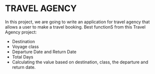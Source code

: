 # TRAVEL AGENCY
In this project, we are going to write an application for travel agency that allows a user to make a travel booking.
Best functionS from this Travel Agency project:
- Destination
- Voyage class 
- Departure Date and Return Date 
- Total Days
- Calculating the value based on destination, class, the departure and return date.
